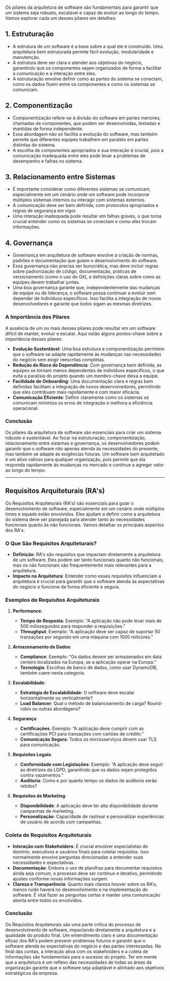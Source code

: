 Os pilares da arquitetura de software são fundamentais para garantir que um sistema seja robusto, escalável e capaz de evoluir ao longo do tempo. Vamos explorar cada um desses pilares em detalhes:

## 1. Estruturação

- A estrutura de um software é a base sobre a qual ele é construído. Uma arquitetura bem estruturada permite fácil evolução, modularidade e manutenção.
- A estrutura deve ser clara e atender aos objetivos do negócio, garantindo que os componentes sejam organizados de forma a facilitar a comunicação e a interação entre eles.
- A estruturação envolve definir como as partes do sistema se conectam, como os dados fluem entre os componentes e como os sistemas se comunicam.

## 2. Componentização

- Componentização refere-se à divisão do software em partes menores, chamadas de componentes, que podem ser desenvolvidas, testadas e mantidas de forma independente.
- Essa abordagem não só facilita a evolução do software, mas também permite que diferentes equipes trabalhem em paralelo em partes distintas do sistema.
- A escolha de componentes apropriados e sua interação é crucial, pois a comunicação inadequada entre eles pode levar a problemas de desempenho e falhas no sistema.

## 3. Relacionamento entre Sistemas

- É importante considerar como diferentes sistemas se comunicam, especialmente em um cenário onde um software pode incorporar múltiplos sistemas internos ou interagir com sistemas externos.
- A comunicação deve ser bem definida, com protocolos apropriados e regras de segurança em vigor.
- Uma interação inadequada pode resultar em falhas graves, o que torna crucial entender como os sistemas se conectam e como eles trocam informações.

## 4. Governança

- Governança em arquitetura de software envolve a criação de normas, padrões e documentação que guiem o desenvolvimento do software.
- Essa governança não precisa ser burocrática, mas deve incluir regras sobre padronização de código, documentação, práticas de versionamento (como o uso do Git), e definições claras sobre como as equipes devem trabalhar juntas.
- Uma boa governança garante que, independentemente das mudanças de equipe ou de liderança, o software possa continuar a evoluir sem depender de indivíduos específicos. Isso facilita a integração de novos desenvolvedores e garante que todos sigam as mesmas diretrizes.

### A Importância dos Pilares

A ausência de um ou mais desses pilares pode resultar em um software difícil de manter, evoluir e escalar. Aqui estão alguns pontos-chave sobre a importância desses pilares:

- **Evolução Sustentável**: Uma boa estrutura e componentização permitem que o software se adapte rapidamente às mudanças nas necessidades do negócio sem exigir reescritas completas.
- **Redução do Risco de Dependência**: Com governança bem definida, as equipes se tornam menos dependentes de indivíduos específicos, o que evita a paralisia do projeto quando um membro-chave deixa a equipe.
- **Facilidade de Onboarding**: Uma documentação clara e regras bem definidas facilitam a integração de novos desenvolvedores, permitindo que eles contribuam mais rapidamente e com maior eficácia.
- **Comunicação Eficiente**: Definir claramente como os sistemas se comunicam minimiza os erros de integração e melhora a eficiência operacional.

### Conclusão

Os pilares da arquitetura de software são essenciais para criar um sistema robusto e sustentável. Ao focar na estruturação, componentização, relacionamento entre sistemas e governança, os desenvolvedores podem garantir que o software não apenas atenda às necessidades do presente, mas também se adapte às exigências futuras. Um software bem arquitetado é um ativo valioso para qualquer organização, pois permite que ela responda rapidamente às mudanças no mercado e continue a agregar valor ao longo do tempo.

---

## Requisitos Arquiteturais (RA's)

Os Requisitos Arquiteturais (RA's) são essenciais para guiar o desenvolvimento de software, especialmente em um cenário onde múltiplos times e squads estão envolvidos. Eles ajudam a definir como a arquitetura do sistema deve ser planejada para atender tanto às necessidades funcionais quanto às não funcionais. Vamos detalhar os principais aspectos dos RA's:

### O Que São Requisitos Arquiteturais?

- **Definição**: RA's são requisitos que impactam diretamente a arquitetura de um software. Eles podem ser tanto funcionais quanto não funcionais, mas os não funcionais são frequentemente mais relevantes para a arquitetura.
- **Impacto na Arquitetura**: Entender como esses requisitos influenciam a arquitetura é crucial para garantir que o software atenda às expectativas do negócio e funcione de forma eficiente e segura.

### Exemplos de Requisitos Arquiteturais

1. **Performance**:
    - **Tempo de Resposta**: Exemplo: “A aplicação não pode levar mais de 500 milissegundos para responder a requisições.”
    - **Throughput**: Exemplo: “A aplicação deve ser capaz de suportar 50 transações por segundo em uma máquina com 1000 milicores.”

2. **Armazenamento de Dados**:
    - **Compliance**: Exemplo: “Os dados devem ser armazenados em data centers localizados na Europa, se a aplicação operar na Europa.”
    - **Tecnologia**: Escolhas de banco de dados, como usar DynamoDB, também caem nesta categoria.

3. **Escalabilidade**:
    - **Estratégia de Escalabilidade**: O software deve escalar horizontalmente ou verticalmente?
    - **Load Balancer**: Qual o método de balanceamento de carga? Round-robin ou outras abordagens?

4. **Segurança**:
    - **Certificações**: Exemplo: “A aplicação deve cumprir com as certificações PCI para transações com cartões de crédito.”
    - **Comunicação Segura**: Todos os microsserviços devem usar TLS para comunicação.

5. **Requisitos Legais**:
    - **Conformidade com Legislações**: Exemplo: “A aplicação deve seguir as diretrizes da LGPD, garantindo que os dados sejam protegidos contra vazamentos.”
    - **Auditoria**: Como e por quanto tempo os dados de auditoria serão retidos?

6. **Requisitos de Marketing**:
    - **Disponibilidade**: A aplicação deve ter alta disponibilidade durante campanhas de marketing.
    - **Personalização**: Capacidade de rastrear e personalizar experiências de usuário de acordo com campanhas.

### Coleta de Requisitos Arquiteturais

- **Interação com Stakeholders**: É crucial envolver especialistas de domínio, executivos e usuários finais para coletar requisitos. Isso normalmente envolve perguntas direcionadas a entender suas necessidades e expectativas.
- **Documentação**: Embora o uso de planilhas para documentar requisitos ainda seja comum, o processo deve ser contínuo e iterativo, permitindo ajustes conforme novas informações surgem.
- **Clareza e Transparência**: Quanto mais clareza houver sobre os RA's, menos ruído haverá no desenvolvimento e na implementação do software. É vital fazer as perguntas certas e manter uma comunicação aberta entre todos os envolvidos.

### Conclusão

Os Requisitos Arquiteturais são uma parte crítica do processo de desenvolvimento de software, impactando diretamente a arquitetura e a qualidade do produto final. Um entendimento claro e uma documentação eficaz dos RA's podem prevenir problemas futuros e garantir que o software atenda às expectativas do negócio e das partes interessadas. No final das contas, a interação ativa com os stakeholders e a coleta de informações são fundamentais para o sucesso do projeto. Ter em mente que a arquitetura é um reflexo das necessidades de todas as áreas da organização garante que o software seja adaptável e alinhado aos objetivos estratégicos da empresa.
